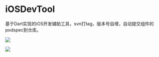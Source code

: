 # iOSDevTool
基于Dart实现的iOS开发辅助工具，svn打tag，版本号自增，自动提交组件的podspec到仓库。


![](https://cdn.jsdelivr.net/gh/Amberler/Images/imgs/20210829193752.jpg)

![](https://cdn.jsdelivr.net/gh/Amberler/Images/imgs/202109011023761.png)



